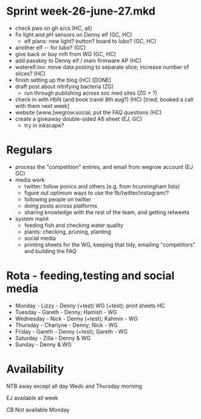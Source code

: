 Sprint week-26-june-27.mkd
===

- check pws on gh a/cs (HC, all)
- fix light and pH sensors on Denny elf (GC, HC)
  - elf plans: new light? button? board to lubo? (GC, HC)
- another elf -- for lubo? (GC)
- give back or buy mifi from WG (GC, HC)
- add passkey to Denny elf / main firmware AP (HC)
- waterelf.ino: move data posting to separate slice; increase number of
  slices? (HC)
- finish setting up the blog (HC) [DONE]
- draft post about nitrifying bacteria (ZG)
  - run through publishing across soc med sites (ZG + ?)
- check in with HbN (and book travel 8th aug?) (HC) [tried; booked a call with
  them next week]
- website [www.]wegrow.social; put the FAQ questions (HC)
- create a giveaway double-sided A6 sheet (EJ, GC)
  - try in inkscape?


# Regulars

- process the "competition" entries, and email from wegrow account (EJ GC)
- media work
  - twitter: follow ponics and others (e.g. from hcunningham lists)
  - figure out optimum ways to use the fb/twitter/instagram/?
  - following people on twitter
  - doing posts across platforms
  - sharing knowledge with the rest of the team, and getting retweets
- system maint
  - feeding fish and checking water quality
  - plants: checking, pruning, planting
  - social media
  - printing sheets for the WG, keeping that tidy, emailing "competitors" and
    building the FAQ

# Rota - feeding,testing and social media

- Monday - Lizzy - Denny (+test) WG (+test); print sheets HC
- Tuesday - Gareth - Denny; Hamish - WG
- Wednesday - Nick - Denny (+test); Kahmin - WG
- Thursday - Charlyne - Denny; Nick - WG
- Friday - Gareth - Denny (+test); Gareth - WG
- Saturday - Zilla - Denny & WG
- Sunday - Denny & WG

# Availability

NTB away except all day Weds and Thursday morning

EJ available all week

CB Not available Monday
